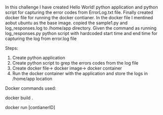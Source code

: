 In this challenge I have created Hello World! python application and python script for capturing the error codes from ErrorLog.txt file. Finally created docker file for running the docker contianer. In the docker file I mentined aobut ubuntu as the base image. copied the sample1.py and log_responses.log to /home/app directory. Given the command as running log_responses.py python script with hardcoded start time and end time for capturing the log from error.log file

Steps:

1. Create python application
2. Create python script to grep the errors codes from the log file
3. Create docker file-> docker image-> docker container
4. Run the docker container with the application and store the logs in /home/app location

Docker commands used:

docker build .

docker run [contianerID]
